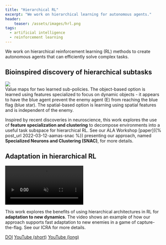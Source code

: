 ```yaml
---
title: "Hierarchical RL"
excerpt: "We work on hierarchical learning for autonomous agents."
header:
    teaser: /assets/images/hrl.png
tags:
  - artificial intelligence
  - reinforcement learning
---
```


We work on hierarchical reinforcement learning (RL) methods to create autonomous agents that can efficiently solve complex tasks.

## Bioinspired discovery of hierarchical subtasks

<figure-full-caption>
	<a href="{{ site.url }}{{ site.baseurl }}/assets/images/snac.png"><img src="{{ site.url }}{{ site.baseurl }}/assets/images/snac.png"></a>
	<figcaption>Value maps for two learned sub-policies. The object-based option is learned using features specialized to focus on dynamic objects - it appears to have the blue agent prevent the enemy agent (E) from reaching the blue flag (blue star). The spatial-based option is learning using spatial features and is independent of the enemy.</figcaption>
</figure-full-caption>

Inspired by recent discoveries in neuroscience, this work explores the use of **feature specialization and clustering** to decompose environments into a useful task subspace for hierarchical RL. See our ALA Workshop [paper]({% post_url 2022-03-12-aamas-snac %}) presenting our approach, named **Specialized Neurons and Clustering (SNAC)**, for more details.

<!-- <div class="row">
    <a href="https://doi.org/10.48550/arXiv.2202.07741" class="button_general">arXiv</a>
    <a href="#" class="button_general">GitHub</a>
</div> -->

## Adaptation in hierarchical RL

<video muted autoplay="autoplay" loop="loop" width="50%" controls>
  <source src="/assets/videos/hrl.mp4" type="video/mp4">
</video>

This work explores the benefits of using hierarchical architectures in RL for **adaptation to new dynamics**. The video shows an example of how our approach supports fast adaptation to new enemies in a game of capture-the-flag. See our ICRA for more details.

<div class="row">
    <a href="https://doi.org/10.1109/ICRA40945.2020.9197052" class="button_general">DOI</a>
    <!-- <a href="https://github.com/raide-project/ctf_public" class="button_general">GitHub</a> -->
    <a href="https://youtu.be/BijWGu9xIpU" class="button_general">YouTube (short)</a>
    <a href="https://youtu.be/xzJLUpFknbQ" class="button_general">YouTube (long)</a>
</div>